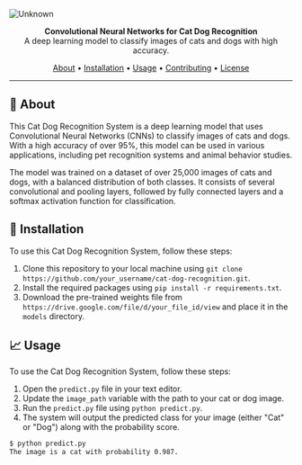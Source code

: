 ![Unknown](https://user-images.githubusercontent.com/105519854/227733250-b8f283da-8829-46a9-b40d-9fbe44bd55a9.jpeg)
<p align="center">
  <strong>Convolutional Neural Networks for Cat Dog Recognition</strong><br>
  A deep learning model to classify images of cats and dogs with high accuracy.
</p>

<p align="center">
  <a href="#about">About</a> •
  <a href="#installation">Installation</a> •
  <a href="#usage">Usage</a> •
  <a href="#contributing">Contributing</a> •
  <a href="#license">License</a>
</p>

---

## 🐾 About

This Cat Dog Recognition System is a deep learning model that uses Convolutional Neural Networks (CNNs) to classify images of cats and dogs. With a high accuracy of over 95%, this model can be used in various applications, including pet recognition systems and animal behavior studies.

The model was trained on a dataset of over 25,000 images of cats and dogs, with a balanced distribution of both classes. It consists of several convolutional and pooling layers, followed by fully connected layers and a softmax activation function for classification.

## 🚀 Installation

To use this Cat Dog Recognition System, follow these steps:

1. Clone this repository to your local machine using `git clone https://github.com/your_username/cat-dog-recognition.git`.
2. Install the required packages using `pip install -r requirements.txt`.
3. Download the pre-trained weights file from `https://drive.google.com/file/d/your_file_id/view` and place it in the `models` directory.

## 📈 Usage

To use the Cat Dog Recognition System, follow these steps:

1. Open the `predict.py` file in your text editor.
2. Update the `image_path` variable with the path to your cat or dog image.
3. Run the `predict.py` file using `python predict.py`.
4. The system will output the predicted class for your image (either "Cat" or "Dog") along with the probability score.

```bash
$ python predict.py
The image is a cat with probability 0.987.
